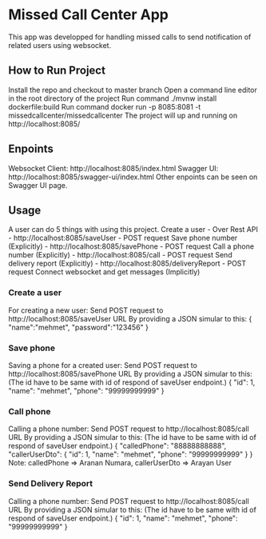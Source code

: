 # Missed Call Center App
This app was developped for handling missed calls to send notification of related users using websocket.

## How to Run Project
Install the repo and checkout to master branch
Open a command line editor in the root directory of the project
Run command  ./mvnw install dockerfile:build
Run command  docker run -p 8085:8081 -t missedcallcenter/missedcallcenter
The project will up and running on http://localhost:8085/

## Enpoints
Websocket Client: http://localhost:8085/index.html
Swagger UI: http://localhost:8085/swagger-ui/index.html
Other enpoints can be seen on Swagger UI page.


## Usage
A user can do 5 things with using this project.
Create a user - Over Rest API - http://localhost:8085/saveUser - POST request
Save phone number (Explicitly) - http://localhost:8085/savePhone - POST request
Call a phone number (Explicitly) - http://localhost:8085/call - POST request
Send delivery report (Explicitly) - http://localhost:8085/deliveryReport - POST request
Connect websocket and get messages (Implicitly)

### Create a user
For creating a new user: Send POST request to http://localhost:8085/saveUser URL
By providing a JSON simular to this:
{
    "name":"mehmet",
    "password":"123456"
}


### Save phone
Saving a phone for a created user: Send POST request to http://localhost:8085/savePhone URL
By providing a JSON simular to this: (The id have to be same with id of respond of saveUser endpoint.)
{
    "id": 1,
    "name": "mehmet",
    "phone": "99999999999"
}

### Call phone
Calling a phone number: Send POST request to http://localhost:8085/call URL
By providing a JSON simular to this: (The id have to be same with id of respond of saveUser endpoint.)
{
  "calledPhone": "88888888888",
  "callerUserDto": {
    "id": 1,
    "name": "mehmet",
    "phone": "99999999999"
   }
}
Note: calledPhone => Aranan Numara, callerUserDto => Arayan User

### Send Delivery Report 
Calling a phone number: Send POST request to http://localhost:8085/call URL
By providing a JSON simular to this: (The id have to be same with id of respond of saveUser endpoint.)
{
    "id": 1,
    "name": "mehmet",
    "phone": "99999999999"
}


